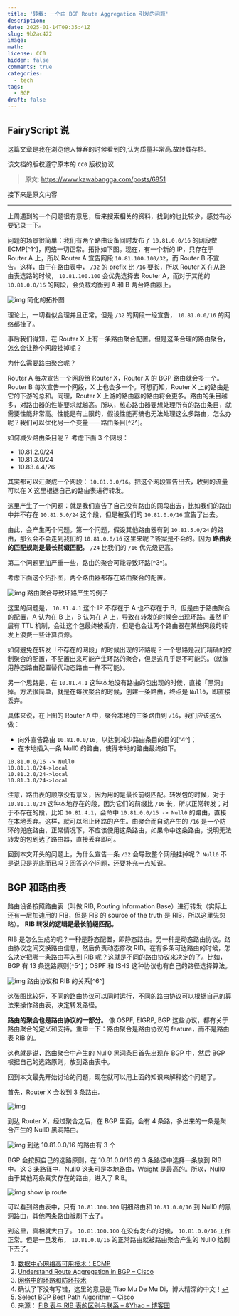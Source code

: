 ```yaml
---
title: '转载: 一个由 BGP Route Aggregation 引发的问题'
description:
date: 2025-01-14T09:35:41Z
slug: 9b2ac422
image:
math:
license: CC0
hidden: false
comments: true
categories:
  - tech
tags:
  - BGP
draft: false
---
```


## FairyScript 说

这篇文章是我在浏览他人博客的时候看到的,认为质量非常高.故转载存档.

该文档的版权遵守原本的 `CC0` 版权协议.

> 原文: https://www.kawabangga.com/posts/6851

接下来是原文内容

---

上周遇到的一个问题很有意思，后来搜索相关的资料，找到的也比较少，感觉有必要记录一下。

问题的场景很简单：我们有两个路由设备同时发布了 `10.81.0.0/16` 的网段做 ECMP[^1^]，网络一切正常。拓扑如下图。现在，有一个新的 IP，只存在于 Router A 上，所以 Router A 宣告网段 `10.81.100.100/32`，而 Router B 不宣告。这样，由于在路由表中， `/32` 的 prefix 比 `/16` 要长，所以 Router X 在从路由表选路的时候， `10.81.100.100` 会优先选择去 Router A，而对于其他的 `10.81.0.0/16` 的网段，会负载均衡到 A 和 B 两台路由器上。

![img](bgp-aggregation.png) 简化的拓扑图

理论上，一切看似合理并且正常。但是 `/32` 的网段一经宣告， `10.81.0.0/16` 的网络都挂了。

事后我们得知，在 Router X 上有一条路由聚合配置。但是这条合理的路由聚合，怎么会让整个网段挂掉呢？

为什么需要路由聚合呢？

Router A 每次宣告一个网段给 Router X，Router X 的 BGP 路由就会多一个。Router B 每次宣告一个网段，X 上也会多一个。可想而知，Router X 上的路由是它的下游的总和。同理，Router X 上游的路由器的路由将会更多。路由的条目越多，对路由器的性能要求就越高。所以，核心路由器要想处理所有的路由条目，就需要性能非常高。性能是有上限的，假设性能再搞也无法处理这么多路由，怎么办呢？我们可以优化另一个变量——路由条目[^2^]。

如何减少路由条目呢？ 考虑下面 3 个网段：

- 10.81.2.0/24
- 10.81.3.0/24
- 10.83.4.4/26

其实都可以汇聚成一个网段： `10.81.0.0/16`。把这个网段宣告出去，收到的流量可以在 X 这里根据自己的路由表进行转发。

这里产生了一个问题：就是我们宣告了自己没有路由的网段出去，比如我们的路由中并不存在 `10.81.5.0/24` 这个段，但是被我们的 `10.81.0.0/16` 宣告了出去。

由此，会产生两个问题。第一个问题，假设其他路由器有到 `10.81.5.0/24` 的路由，那么会不会走到我们的 `10.81.0.0/16` 这里来呢？答案是不会的。因为 **路由表的匹配规则是最长前缀匹配**， `/24` 比我们的 `/16` 优先级更高。

第二个问题更加严重一些，路由的聚合可能导致环路[^3^]。

考虑下面这个拓扑图，两个路由器都存在路由聚合的配置。

![img](bgp-aggregation-loop.png) 路由聚合导致环路产生的例子

这里的问题是， `10.81.4.1` 这个 IP 不存在于 A 也不存在于 B，但是由于路由聚合的配置，A 认为在 B 上，B 认为在 A 上，导致在转发的时候会出现环路。虽然 IP 层有 TTL 机制，会让这个包最终被丢弃，但是也会让两个路由器在某些网段的转发上浪费一些计算资源。

如何避免在转发「不存在的网段」的时候出现的环路呢？一个思路是我们精确的控制聚合的配置，不配置出来可能产生环路的聚合，但是这几乎是不可能的。（就像用静态路由配置替代动态路由一样不可能）。

另一个思路是，在 `10.81.4.1` 这种本地没有路由的包出现的时候，直接「黑洞」掉。方法很简单，就是在每次聚合的时候，创建一条路由，终点是 `Null0`，即直接丢弃。

具体来说，在上图的 Router A 中，聚合本地的三条路由到 `/16`，我们应该这么做：

- 向外宣告路由 `10.81.0.0/16`，以达到减少路由条目的目的[^4^]；
- 在本地插入一条 Null0 的路由，使得本地的路由最终如下。

```
10.81.0.0/16 -> Null0
10.81.1.0/24->local
10.81.2.0/24->local
10.81.3.0/24->local
```

注意，路由表的顺序没有意义，因为用的是最长前缀匹配。转发包的时候，对于 `10.81.1.0/24` 这种本地存在的段，因为它们的前缀比 `/16` 长，所以正常转发；对于不存在的段，比如 `10.81.4.1`，会命中 `10.81.0.0/16 -> Null0` 的路由，直接在本地丢弃。这样，就可以阻止环路的产生。由聚合而自动产生的 `/16` 是一个防环的兜底路由，正常情况下，不应该使用这条路由，如果命中这条路由，说明无法转发的包到达了路由器，直接丢弃即可。

回到本文开头的问题上，为什么宣告一条 `/32` 会导致整个网段挂掉呢？ `Null0` 不是说只是兜底而已吗？回答这个问题，还要补充一点知识。

## BGP 和路由表

路由设备按照路由表（叫做 RIB, Routing Information Base）进行转发（实际上还有一层加速用的 FIB，但是 FIB 的 source of the truth 是 RIB，所以这里先忽略）。 **RIB 转发的逻辑是最长前缀匹配。**

RIB 是怎么生成的呢？一种是静态配置，即静态路由。另一种是动态路由协议。路由协议之间交换路由信息，然后负责动态修改 RIB。在有多条可达路由的时候，怎么决定把哪一条路由写入到 RIB 呢？这就是不同的路由协议来决定的了。比如，BGP 有 13 条选路原则[^5^]；OSPF 和 IS-IS 这种协议也有自己的路径选择算法。

![img](rib-and-routing.png) 路由协议和 RIB 的关系[^6^]

这张图比较好，不同的路由协议可以同时运行，不同的路由协议可以根据自己的算法来操作路由表，决定转发路径。

**路由的聚合也是路由协议的一部分。** 像 OSPF, EIGRP, BGP 这些协议，都有关于路由聚合的定义和支持。重申一下：路由聚合是路由协议的 feature，而不是路由表 RIB 的。

这也就是说，路由聚合中产生的 Null0 黑洞条目首先出现在 BGP 中，然后 BGP 根据自己的选路原则，放到路由表中。

回到本文最先开始讨论的问题，现在就可以用上面的知识来解释这个问题了。

首先，Router X 会收到 3 条路由。

![img](bgp-aggregation-null0.png)

到达 Router X，经过聚合之后，在 BGP 里面，会有 4 条路，多出来的一条是聚合产生的 Null0 黑洞路由。

![img](show-ip-bgp-paths-1024x244.png) 到达 10.81.0.0/16 的路由有 3 个

BGP 会按照自己的选路原则，在 10.81.0.0/16 的 3 条路径中选择一条放到 RIB 中。这 3 条路径中，Null0 这条可是本地路由，Weight 是最高的。所以，Null0 由于其他两条真实存在的路由，进入了 RIB。

![img](show-rib-1024x405.png) show ip route

可以看到路由表中，只有 `10.81.100.100` 明细路由和 `10.81.0.0/16` 到 Null0 的黑洞路由，其他两条路由被刷下去了。

到这里，真相就大白了。 `10.81.100.100` 在没有发布的时候， `10.81.0.0/16` 工作正常。但是一旦发布， `10.81.0.0/16` 的正常路由就被路由聚合产生的 Null0 给刷下去了。

1. [数据中心网络高可用技术：ECMP](https://www.kawabangga.com/posts/6732)
2. [Understand Route Aggregation in BGP – Cisco](https://www.cisco.com/c/en/us/support/docs/ip/border-gateway-protocol-bgp/5441-aggregation.html)
3. [网络中的环路和防环技术](https://www.kawabangga.com/posts/6291)
4. 确认了下没有写错，这里的意思是 Tiao Mu De Mu Di，博大精深的中文！[↩︎](https://www.kawabangga.com/posts/6851#e62605e2-790d-46f6-8ac2-e8ea1a9996d5-link)
5. [Select BGP Best Path Algorithm – Cisco](https://www.cisco.com/c/en/us/support/docs/ip/border-gateway-protocol-bgp/13753-25.html)
6. 来源： [FIB 表与 RIB 表的区别与联系 – &Yhao – 博客园](https://www.cnblogs.com/wanderHao/p/12251527.html)
